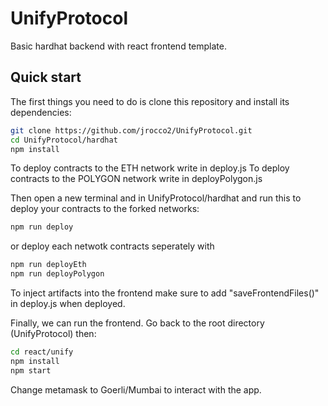 # UnifyProtocol

Basic hardhat backend with react frontend template. 
## Quick start

The first things you need to do is clone this repository and install its
dependencies:

```sh
git clone https://github.com/jrocco2/UnifyProtocol.git
cd UnifyProtocol/hardhat
npm install
```

To deploy contracts to the ETH network write in deploy.js
To deploy contracts to the POLYGON network write in deployPolygon.js

Then open a new terminal and in UnifyProtocol/hardhat and run this to
deploy your contracts to the forked networks:

```sh
npm run deploy
```

or deploy each netwotk contracts seperately with
```sh
npm run deployEth
npm run deployPolygon
```

To inject artifacts into the frontend make sure to add "saveFrontendFiles()" in deploy.js when deployed.

Finally, we can run the frontend. Go back to the root directory (UnifyProtocol) then:

```sh
cd react/unify
npm install
npm start
```

Change metamask to Goerli/Mumbai to interact with the app.
